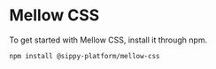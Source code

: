---
---

# Mellow CSS

To get started with Mellow CSS, install it through npm.

```
npm install @sippy-platform/mellow-css
```
